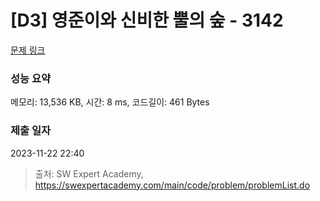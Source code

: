 # [D3] 영준이와 신비한 뿔의 숲 - 3142 

[문제 링크](https://swexpertacademy.com/main/code/problem/problemDetail.do?contestProbId=AV_6xWk6sbADFAWS) 

### 성능 요약

메모리: 13,536 KB, 시간: 8 ms, 코드길이: 461 Bytes

### 제출 일자

2023-11-22 22:40



> 출처: SW Expert Academy, https://swexpertacademy.com/main/code/problem/problemList.do